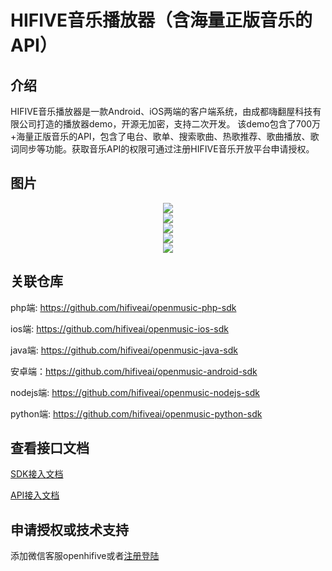 HIFIVE音乐播放器（含海量正版音乐的API）
=======================

## 介绍

HIFIVE音乐播放器是一款Android、iOS两端的客户端系统，由成都嗨翻屋科技有限公司打造的播放器demo，开源无加密，支持二次开发。
该demo包含了700万+海量正版音乐的API，包含了电台、歌单、搜索歌曲、热歌推荐、歌曲播放、歌词同步等功能。获取音乐API的权限可通过注册HIFIVE音乐开放平台申请授权。

## 图片

<div align=center>
<img src="https://hifive-open-sdk.s3.cn-northwest-1.amazonaws.com.cn/image/sdk/4A843937-F639-4f1d-8A55-0A1734A72FD6.png"/>
</div>

<div align=center>
<img src="https://hifive-open-sdk.s3.cn-northwest-1.amazonaws.com.cn/image/sdk/840036AB-6684-4d95-A663-05C5AD3787B0.png"/>
</div>

<div align=center>
<img src="https://hifive-open-sdk.s3.cn-northwest-1.amazonaws.com.cn/image/sdk/F61F1D78-18C7-486f-80D8-49D2CB26140E.png"/>
</div>

<div align=center>
<img src="https://hifive-open-sdk.s3.cn-northwest-1.amazonaws.com.cn/image/sdk/89DBEC8F-8C1E-446e-85DB-6B6B03C462A9.png"/>
</div>

<div align=center>
<img src="https://hifive-open-sdk.s3.cn-northwest-1.amazonaws.com.cn/image/sdk/74DF12E9-4CCE-45d6-AB17-09918847CF49.png"/>
</div>

## 关联仓库

php端: https://github.com/hifiveai/openmusic-php-sdk

ios端: https://github.com/hifiveai/openmusic-ios-sdk

java端: https://github.com/hifiveai/openmusic-java-sdk

安卓端：https://github.com/hifiveai/openmusic-android-sdk

nodejs端: https://github.com/hifiveai/openmusic-nodejs-sdk

python端: https://github.com/hifiveai/openmusic-python-sdk

## 查看接口文档

[SDK接入文档](/API.md)

[API接入文档](https://open.hifiveai.com/api)

## 申请授权或技术支持

添加微信客服openhifive或者[注册登陆](https://open.hifiveai.com)